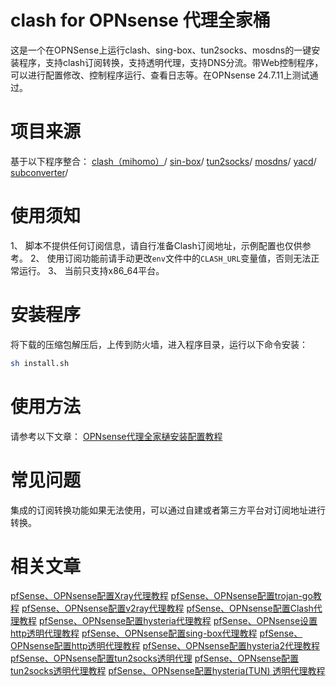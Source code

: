 # clash for OPNsense 代理全家桶
这是一个在OPNSense上运行clash、sing-box、tun2socks、mosdns的一键安装程序，支持clash订阅转换，支持透明代理，支持DNS分流。带Web控制程序，可以进行配置修改、控制程序运行、查看日志等。在OPNsense 24.7.11上测试通过。

# 项目来源
基于以下程序整合：
[clash（mihomo）](https://github.com/MetaCubeX/mihomo/releases)/
[sin-box](https://github.com/SagerNet/sing-box)/
[tun2socks](https://github.com/xjasonlyu/tun2socks)/ 
[mosdns](https://github.com/IrineSistiana/mosdns)/
[yacd](https://github.com/haishanh/yacd)/
[subconverter](https://github.com/tindy2013/subconverter)/

# 使用须知
1、 脚本不提供任何订阅信息，请自行准备Clash订阅地址，示例配置也仅供参考。
2、 使用订阅功能前请手动更改`env`文件中的`CLASH_URL`变量值，否则无法正常运行。
3、 当前只支持x86_64平台。

# 安装程序
将下载的压缩包解压后，上传到防火墙，进入程序目录，运行以下命令安装：

```bash
sh install.sh
```
# 使用方法
请参考以下文章：
[OPNsense代理全家樋安装配置教程](https://pfchina.org/?p=14148)

# 常见问题

集成的订阅转换功能如果无法使用，可以通过自建或者第三方平台对订阅地址进行转换。

# 相关文章

[pfSense、OPNsense配置Xray代理教程](https://pfchina.org/?p=13013)
[pfSense、OPNsense配置trojan-go教程](https://pfchina.org/?p=9885)
[pfSense、OPNsense配置v2ray代理教程](https://pfchina.org/?p=4032)
[pfSense、OPNsense配置Clash代理教程](https://pfchina.org/?p=10526)
[pfSense、OPNsense配置hysteria代理教程](https://pfchina.org/?p=9524)
[pfSense、OPNsense设置http透明代理教程](https://pfchina.org/?p=13572)
[pfSense、OPNsense配置sing-box代理教程](https://pfchina.org/?p=12933)
[pfSense、OPNsense配置http透明代理教程](https://pfchina.org/?p=13572)
[pfSense、OPNsense配置hysteria2代理教程](https://pfchina.org/?p=13065)
[pfSense、OPNsense配置tun2socks透明代理](https://pfchina.org/?p=13437)
[pfSense、OPNsense配置tun2socks透明代理教程](https://pfchina.org/?p=13437)
[pfSense、OPNsense配置hysteria(TUN) 透明代理教程](https://pfchina.org/?p=13480)
